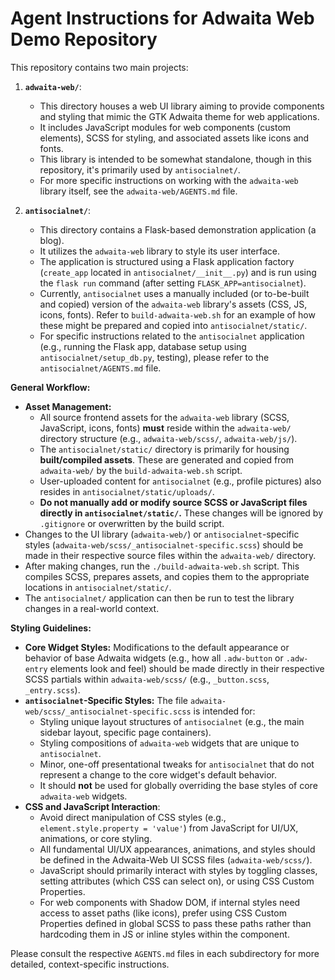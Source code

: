 # Agent Instructions for Adwaita Web Demo Repository

This repository contains two main projects:

1.  **`adwaita-web/`**:
    *   This directory houses a web UI library aiming to provide components and styling that mimic the GTK Adwaita theme for web applications.
    *   It includes JavaScript modules for web components (custom elements), SCSS for styling, and associated assets like icons and fonts.
    *   This library is intended to be somewhat standalone, though in this repository, it's primarily used by `antisocialnet/`.
    *   For more specific instructions on working with the `adwaita-web` library itself, see the `adwaita-web/AGENTS.md` file.

2.  **`antisocialnet/`**:
    *   This directory contains a Flask-based demonstration application (a blog).
    *   It utilizes the `adwaita-web` library to style its user interface.
    *   The application is structured using a Flask application factory (`create_app` located in `antisocialnet/__init__.py`) and is run using the `flask run` command (after setting `FLASK_APP=antisocialnet`).
    *   Currently, `antisocialnet` uses a manually included (or to-be-built and copied) version of the `adwaita-web` library's assets (CSS, JS, icons, fonts). Refer to `build-adwaita-web.sh` for an example of how these might be prepared and copied into `antisocialnet/static/`.
    *   For specific instructions related to the `antisocialnet` application (e.g., running the Flask app, database setup using `antisocialnet/setup_db.py`, testing), please refer to the `antisocialnet/AGENTS.md` file.

**General Workflow:**

*   **Asset Management:**
    *   All source frontend assets for the `adwaita-web` library (SCSS, JavaScript, icons, fonts) **must** reside within the `adwaita-web/` directory structure (e.g., `adwaita-web/scss/`, `adwaita-web/js/`).
    *   The `antisocialnet/static/` directory is primarily for housing **built/compiled assets**. These are generated and copied from `adwaita-web/` by the `build-adwaita-web.sh` script.
    *   User-uploaded content for `antisocialnet` (e.g., profile pictures) also resides in `antisocialnet/static/uploads/`.
    *   **Do not manually add or modify source SCSS or JavaScript files directly in `antisocialnet/static/`.** These changes will be ignored by `.gitignore` or overwritten by the build script.
*   Changes to the UI library (`adwaita-web/`) or `antisocialnet`-specific styles (`adwaita-web/scss/_antisocialnet-specific.scss`) should be made in their respective source files within the `adwaita-web/` directory.
*   After making changes, run the `./build-adwaita-web.sh` script. This compiles SCSS, prepares assets, and copies them to the appropriate locations in `antisocialnet/static/`.
*   The `antisocialnet/` application can then be run to test the library changes in a real-world context.

**Styling Guidelines:**
*   **Core Widget Styles:** Modifications to the default appearance or behavior of base Adwaita widgets (e.g., how all `.adw-button` or `.adw-entry` elements look and feel) should be made directly in their respective SCSS partials within `adwaita-web/scss/` (e.g., `_button.scss`, `_entry.scss`).
*   **`antisocialnet`-Specific Styles:** The file `adwaita-web/scss/_antisocialnet-specific.scss` is intended for:
    *   Styling unique layout structures of `antisocialnet` (e.g., the main sidebar layout, specific page containers).
    *   Styling compositions of `adwaita-web` widgets that are unique to `antisocialnet`.
    *   Minor, one-off presentational tweaks for `antisocialnet` that do not represent a change to the core widget's default behavior.
    *   It should **not** be used for globally overriding the base styles of core `adwaita-web` widgets.
*   **CSS and JavaScript Interaction**:
    *   Avoid direct manipulation of CSS styles (e.g., `element.style.property = 'value'`) from JavaScript for UI/UX, animations, or core styling.
    *   All fundamental UI/UX appearances, animations, and styles should be defined in the Adwaita-Web UI SCSS files (`adwaita-web/scss/`).
    *   JavaScript should primarily interact with styles by toggling classes, setting attributes (which CSS can select on), or using CSS Custom Properties.
    *   For web components with Shadow DOM, if internal styles need access to asset paths (like icons), prefer using CSS Custom Properties defined in global SCSS to pass these paths rather than hardcoding them in JS or inline styles within the component.

Please consult the respective `AGENTS.md` files in each subdirectory for more detailed, context-specific instructions.
